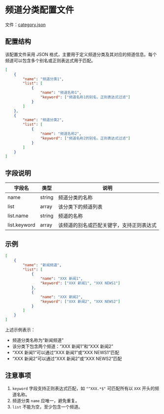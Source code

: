 # 频道分类配置文件

  文件：[category.json](category.json)

## 配置结构

该配置文件采用 JSON 格式，主要用于定义频道分类及其对应的频道信息。每个频道可以包含多个别名或正则表达式用于匹配。

```json
[
    {
        "name": "频道分类1",
        "list": [
            {
                "name": "频道名称1",
                "keyword": ["频道名称1的别名，正则表达式过滤"]
            }
        ]
    },
    {
        "name": "频道分类2",
        "list": [
            {
                "name": "频道名称2",
                "keyword": ["频道名称2的别名，正则表达式过滤"]
            }
        ]
    }
]
```

## 字段说明

| 字段名       | 类型   | 说明                                     |
| ------------ | ------ | ---------------------------------------- |
| name         | string | 频道分类的名称                           |
| list         | array  | 该分类下的频道列表                       |
| list.name    | string | 频道的名称                               |
| list.keyword | array  | 该频道的别名或匹配关键字，支持正则表达式 |

## 示例

```json
[
    {
        "name": "新闻频道",
        "list": [
            {
                "name": "XXX 新闻1",
                "keyword": ["XXX 新闻1", "XXX NEWS1"]
            },
            {
                "name": "XXX 新闻2",
                "keyword": ["XXX 新闻2", "XXX NEWS2"]
            }
        ]
    }
]
```

上述示例表示：

- 频道分类名称为“新闻频道”
- 该分类下包含两个频道：“XXX 新闻1”和“XXX 新闻2”
- “XXX 新闻1“可以通过“XXX 新闻1”或“XXX NEWS1”匹配
- “XXX 新闻2”可以通过“XXX 新闻2”或“XXX NEWS2”匹配

## 注意事项

1. `keyword` 字段支持正则表达式匹配，如 `"^XXX.*$"` 可匹配所有以 `XXX` 开头的频道名称。
2. 频道分类 `name` 应唯一，避免重复。
3. `list` 不能为空，至少包含一个频道。

